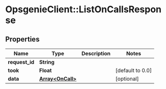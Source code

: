 # OpsgenieClient::ListOnCallsResponse

## Properties
Name | Type | Description | Notes
------------ | ------------- | ------------- | -------------
**request_id** | **String** |  | 
**took** | **Float** |  | [default to 0.0]
**data** | [**Array&lt;OnCall&gt;**](OnCall.md) |  | [optional] 


